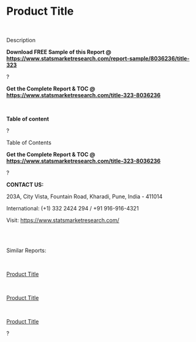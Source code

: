 <h1>Product Title</h1><br/><p>Description</p>
 
 
 
 <div><b>Download FREE Sample of this Report @ <a href="https://www.statsmarketresearch.com/download-free-sample/8036236/title-323">https://www.statsmarketresearch.com/report-sample/8036236/title-323</a></b></div>
 
 
 
 <p>? </p>
 
 
 
 <div><b>Get the Complete Report & TOC @ <a href="https://www.statsmarketresearch.com/title-323-8036236">https://www.statsmarketresearch.com/title-323-8036236</a></b></div>
 
 
 
 <p><br />
 
 <b>Table of content</b></p>
 
 
 
 <p>? </p>
 
 
 
 <p>Table of Contents</p>
 
 
 
 <div><b>Get the Complete Report & TOC @ <a href="https://www.statsmarketresearch.com/title-323-8036236">https://www.statsmarketresearch.com/title-323-8036236</a></b></div>
 
 
 
 <p>? </p>
 
 
 
 <p><b>CONTACT US:</b><br />
 
 203A, City Vista, Fountain Road, Kharadi, Pune, India - 411014<br />
 
 International: (+1) 332 2424 294 / +91 916-916-4321<br />
 
 Visit: <a href="https://www.statsmarketresearch.com/">https://www.statsmarketresearch.com/</a><br />
 
 <br />
 
 <br />
 
 Similar Reports:<br />
 
 <br />
 
 <a href="https://www.statsmarketresearch.com/title-641-8036839">Product Title</a><br />
 
 <br />
 
 <a href="https://www.statsmarketresearch.com/title-184-8036638">Product Title</a><br />
 
 <br />
 
 <a href="https://www.statsmarketresearch.com/title-991-8036437">Product Title</a><br />
 
 ? </p>